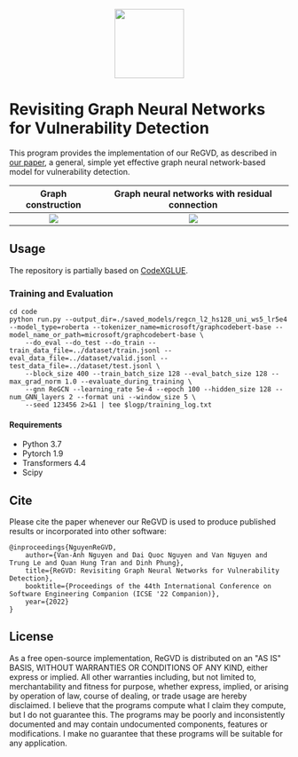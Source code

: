 <p align="center">
	<img src="https://github.com/daiquocnguyen/GNN-ReGVD/blob/master/logo.png" width="125">
</p>

# Revisiting Graph Neural Networks for Vulnerability Detection

This program provides the implementation of our ReGVD, as described in [our paper](https://arxiv.org/abs/2110.07317), a general, simple yet effective graph neural network-based model for vulnerability detection.

Graph construction            |  Graph neural networks with residual connection
:-------------------------:|:-------------------------:
![](https://github.com/daiquocnguyen/GNN-ReGVD/blob/master/graph_construction.png)  |  ![](https://github.com/daiquocnguyen/GNN-ReGVD/blob/master/ReGVD.png)


## Usage
The repository is partially based on [CodeXGLUE](https://github.com/microsoft/CodeXGLUE/tree/main/Code-Code/Defect-detection).

### Training and Evaluation

```shell
cd code
python run.py --output_dir=./saved_models/regcn_l2_hs128_uni_ws5_lr5e4 --model_type=roberta --tokenizer_name=microsoft/graphcodebert-base --model_name_or_path=microsoft/graphcodebert-base \
	--do_eval --do_test --do_train --train_data_file=../dataset/train.jsonl --eval_data_file=../dataset/valid.jsonl --test_data_file=../dataset/test.jsonl \
	--block_size 400 --train_batch_size 128 --eval_batch_size 128 --max_grad_norm 1.0 --evaluate_during_training \
	--gnn ReGCN --learning_rate 5e-4 --epoch 100 --hidden_size 128 --num_GNN_layers 2 --format uni --window_size 5 \
	--seed 123456 2>&1 | tee $logp/training_log.txt
```

#### Requirements
- Python 	3.7
- Pytorch 	1.9
- Transformers 	4.4
- Scipy

## Cite  
Please cite the paper whenever our ReGVD is used to produce published results or incorporated into other software:

	@inproceedings{NguyenReGVD,
		author={Van-Anh Nguyen and Dai Quoc Nguyen and Van Nguyen and Trung Le and Quan Hung Tran and Dinh Phung},
		title={ReGVD: Revisiting Graph Neural Networks for Vulnerability Detection},
		booktitle={Proceedings of the 44th International Conference on Software Engineering Companion (ICSE '22 Companion)},
		year={2022}
	}

## License
As a free open-source implementation, ReGVD is distributed on an "AS IS" BASIS, WITHOUT WARRANTIES OR CONDITIONS OF ANY KIND, either express or implied. All other warranties including, but not limited to, merchantability and fitness for purpose, whether express, implied, or arising by operation of law, course of dealing, or trade usage are hereby disclaimed. I believe that the programs compute what I claim they compute, but I do not guarantee this. The programs may be poorly and inconsistently documented and may contain undocumented components, features or modifications. I make no guarantee that these programs will be suitable for any application.
